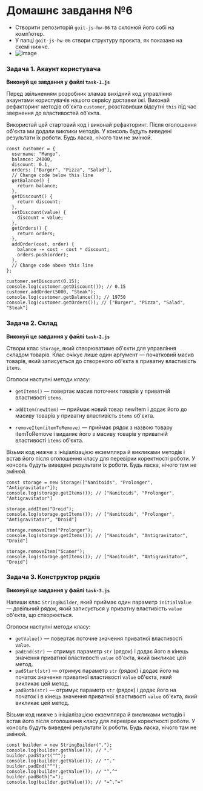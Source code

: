 # Домашнє завдання №6

- Створити репозиторій `goit-js-hw-06` та склонюй його собі на комп’ютер.
- У папці `goit-js-hw-06` створи структуру проєкта, як показано на схемі нижче.
- ![Image](https://github.com/user-attachments/assets/e4c51669-0339-4284-a2a6-8a24cb176164)

### Задача 1. Акаунт користувача

**Виконуй це завдання у файлі `task-1.js`**

Перед звільненням розробник зламав вихідний код управління акаунтами
користувачів нашого сервісу доставки їжі. Виконай рефакторинг методів об'єкта
`customer`, розставивши відсутні `this` під час звернення до властивостей
об'єкта.

Використай цей стартовий код і виконай рефакторинг. Після оголошення об'єкта ми
додали виклики методів. У консоль будуть виведені результати їх роботи. Будь
ласка, нічого там не змінюй.

```
const customer = {
  username: "Mango",
  balance: 24000,
  discount: 0.1,
  orders: ["Burger", "Pizza", "Salad"],
  // Change code below this line
  getBalance() {
    return balance;
  },
  getDiscount() {
    return discount;
  },
  setDiscount(value) {
    discount = value;
  },
  getOrders() {
    return orders;
  },
  addOrder(cost, order) {
    balance -= cost - cost * discount;
    orders.push(order);
  },
  // Change code above this line
};

customer.setDiscount(0.15);
console.log(customer.getDiscount()); // 0.15
customer.addOrder(5000, "Steak");
console.log(customer.getBalance()); // 19750
console.log(customer.getOrders()); // ["Burger", "Pizza", "Salad", "Steak"]
```

### Задача 2. Склад

**Виконуй це завдання у файлі `task-2.js`**

Створи клас `Storage`, який створюватиме об'єкти для управління складом товарів.
Клас очікує лише один аргумент — початковий масив товарів, який записується до
створеного об'єкта в приватну властивість `items`.

Оголоси наступні методи класу:

- `getItems()` — повертає масив поточних товарів у приватній властивості
  `items`.

- `addItem(newItem)` — приймає новий товар newItem і додає його до масиву
  товарів у приватну властивість `items` об'єкта.

- `removeItem(itemToRemove)` — приймає рядок з назвою товару itemToRemove і
  видаляє його з масиву товарів у приватній властивості `items` об'єкта.

Візьми код нижче з ініціалізацією екземпляра й викликами методів і встав його
після оголошення класу для перевірки коректності роботи. У консоль будуть
виведені результати їх роботи. Будь ласка, нічого там не змінюй.

```
const storage = new Storage(["Nanitoids", "Prolonger", "Antigravitator"]);
console.log(storage.getItems()); // ["Nanitoids", "Prolonger", "Antigravitator"]

storage.addItem("Droid");
console.log(storage.getItems()); // ["Nanitoids", "Prolonger", "Antigravitator", "Droid"]

storage.removeItem("Prolonger");
console.log(storage.getItems()); // ["Nanitoids", "Antigravitator", "Droid"]

storage.removeItem("Scaner");
console.log(storage.getItems()); // ["Nanitoids", "Antigravitator", "Droid"]
```

### Задача 3. Конструктор рядків

**Виконуй це завдання у файлі `task-3.js`**

Напиши клас `StringBuilder`, який приймає один параметр `initialValue` —
довільний рядок, який записується у приватну властивість `value `об'єкта, що
створюється.

Оголоси наступні методи класу:

- `getValue()` — повертає поточне значення приватної властивості `value`.
- `padEnd(str)` — отримує параметр `str` (рядок) і додає його в кінець значення
  приватної властивості `value` об'єкта, який викликає цей метод.
- `padStart(str)` — отримує параметр `str` (рядок) і додає його на початок
  значення приватної властивості `value` об'єкта, який викликає цей метод.
- `padBoth(str)` — отримує параметр `str` (рядок) і додає його на початок і в
  кінець значення приватної властивості `value` об'єкта, який викликає цей
  метод.

Візьми код нижче з ініціалізацією екземпляра й викликами методів і встав його
після оголошення класу для перевірки коректності роботи. У консоль будуть
виведені результати їх роботи. Будь ласка, нічого там не змінюй.

```
const builder = new StringBuilder(".");
console.log(builder.getValue()); // "."
builder.padStart("^");
console.log(builder.getValue()); // "^."
builder.padEnd("^");
console.log(builder.getValue()); // "^.^"
builder.padBoth("=");
console.log(builder.getValue()); // "=^.^="
```
